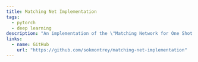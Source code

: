 ```yaml
---
title: Matching Net Implementation
tags:
  - pytorch
  - deep learning
description: "An implementation of the \"Matching Network for One Shot Learning\" paper on Fashion MNIST using PyTorch."
links:
  - name: GitHub
    url: "https://github.com/sokmontrey/matching-net-implementation"
---
```

